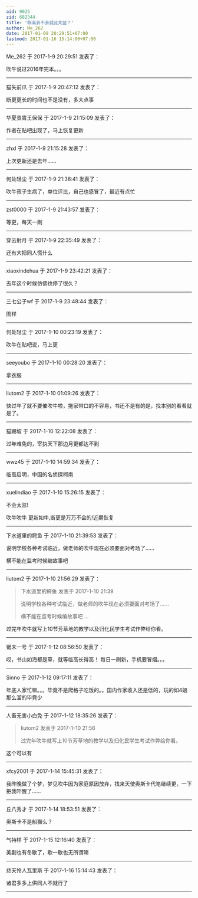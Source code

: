 ```yaml
---
aid: 9025
zid: 682344
title: '临高会不会就此太监？'
author: Me_262
date: 2017-01-09 20:29:51+07:00
lastmod: 2017-01-16 15:14:00+07:00
---
```


Me_262 于 2017-1-9 20:29:51 发表了：

吹牛说过2016年完本。。。

---------

猫失前爪 于 2017-1-9 20:47:12 发表了：

断更更长的时间也不是没有，多大点事

---------

华夏贵胄王保保 于 2017-1-9 21:15:09 发表了：

作者在贴吧出现了，马上恢复更新

---------

zhxl 于 2017-1-9 21:15:28 发表了：

上次更新还是去年……

---------

何处轻尘 于 2017-1-9 21:38:41 发表了：

吹牛孩子生病了，单位评比，自己也感冒了，最近有点忙

---------

zst0000 于 2017-1-9 21:43:57 发表了：

等更，每天一刷

---------

穿云射月 于 2017-1-9 22:35:49 发表了：

还有大把同人慌什么

---------

xiaoxindehua 于 2017-1-9 23:42:21 发表了：

去年这个时候仿佛也停了很久？

---------

三七公子wf 于 2017-1-9 23:48:44 发表了：

图样

---------

何处轻尘 于 2017-1-10 00:23:19 发表了：

吹牛在贴吧说，马上更

---------

seeyoubo 于 2017-1-10 00:28:20 发表了：

拿衣服

---------

liutom2 于 2017-1-10 01:09:26 发表了：

快过年了就不要催吹牛啦，拖家带口的不容易，书还不是有的是，找本别的看看就是了。

---------

猫踢坡 于 2017-1-10 12:22:08 发表了：

过年难免的，宰执天下那边月更都达不到

---------

wwz45 于 2017-1-10 14:59:34 发表了：

临高启明，中国的名侦探柯南

---------

xuelindiao 于 2017-1-10 15:26:15 发表了：

不会太监!

吹牛吹牛 更新如牛,断更是万万不会的!近期恢复

---------

下水道里的鳄鱼 于 2017-1-10 21:39:53 发表了：

说明学校各种考试临近，做老师的吹牛现在必须要面对考场了……

横不能在监考时候编故事吧

---------

liutom2 于 2017-1-10 21:56:29 发表了：

> 下水道里的鳄鱼 发表于 2017-1-10 21:39
> 
> 说明学校各种考试临近，做老师的吹牛现在必须要面对考场了……
> 
> 横不能在监考时候编故事吧 ...



过完年吹牛就写上10节芳草地的教学以及归化民学生考试作弊给你看。

---------

锯末一号 于 2017-1-12 08:56:50 发表了：

哎，书山如海都是草，就等临高长得高！ 每日一刷新，手机要冒烟。。。

---------

Sinno 于 2017-1-12 09:17:11 发表了：

年底人家忙嘛。。。毕竟不是爬格子吃饭的。。国内作家收入还是低的，玩的如4娘那么溜的毕竟少

---------

人畜无害小白免 于 2017-1-12 18:35:26 发表了：

> liutom2 发表于 2017-1-10 21:56
> 
> 过完年吹牛就写上10节芳草地的教学以及归化民学生考试作弊给你看。



这个可以有

---------

xfcy2001 于 2017-1-14 15:45:31 发表了：

我昨晚做了个梦，梦见吹牛因为家庭原因放弃，找来天使奥斯卡代笔继续更，一下把我吓醒了……

---------

丘八秀才 于 2017-1-14 18:53:51 发表了：

奥斯卡不是船猫么？

---------

气持样 于 2017-1-15 12:16:40 发表了：

美剧也有冬歇了，歇一歇也无所谓嘛

---------

悲天怜人瓦里斯 于 2017-1-16 15:14:43 发表了：

诸君多多上供同人不就行了

---------

